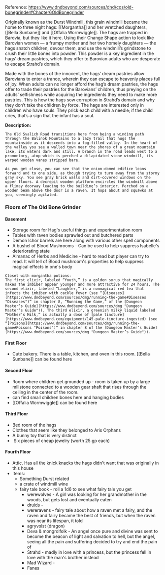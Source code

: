 Reference: https://www.dndbeyond.com/sources/dnd/cos/old-bonegrinder#Chapter6OldBonegrinder

Originally known as the Durst Windmill, this grain windmill became the home to three night hags: [[Morgantha]] and her wretched daughters, [[Bella Sunbane]] and [[Offalia Wormwiggle]]. The hags are trapped in Barovia, but they like it here. Using their Change Shape action to look like Barovian women — a frumpy mother and her two homely daughters — the hags snatch children, devour them, and use the windmill’s grindstone to crush their little bones into powder. This powder is a key ingredient in the hags’ dream pastries, which they offer to Barovian adults who are desperate to escape Strahd’s domain.

Made with the bones of the innocent, the hags’ dream pastries allow Barovians to enter a trance, wherein they can escape to heavenly places full of joy. When adults can no longer afford the hag’s dream pastries, the hags offer to trade their pastries for the Barovians’ children, thus preying on the adults’ selfishness while acquiring the ingredients they need to make more pastries. This is how the hags sow corruption in Strahd’s domain and why they don’t take the children by force. The hags are interested only in children who have souls. They prick each child with a needle; if the child cries, that’s a sign that the infant has a soul.

**Description:** 
```
The Old Svalich Road transitions here from being a winding path through the Balinok Mountains to a lazy trail that hugs the mountainside as it descends into a fog-filled valley. In the heart of the valley you see a walled town near the shores of a great mountain lake, its waters dark and still. A branch in the road leads west to a promontory, atop which is perched a dilapidated stone windmill, its warped wooden vanes stripped bare.

As you get close, you can see that the onion-domed edifice leans forward and to one side, as though trying to turn away from the stormy gray sky. You see gray brick walls and dirt-covered windows on the upper floors. A decrepit wooden platform encircles the windmill above a flimsy doorway leading to the building’s interior. Perched on a wooden beam above the door is a raven. It hops about and squawks at you, seemingly agitated.
```

### Floors of The Old Bone Grinder

#### Basement
- Storage room for Hag's useful things and experimentation room
- Tables with raven bodies sprawled out and butchered parts
- Demon Ichor barrels are here along with various other spell components
- A bushel of Blood Mushrooms - Can be used to help suppress Isabelle's deteriorating state
- Almanac of Herbs and Medicine - hard to read but player can try to read. It will tell of Blood mushroom's properties to help suppress magical effects in one's body
```
Closet with morgantha potions: 
The first elixir, labeled “Youth,” is a golden syrup that magically makes the imbiber appear younger and more attractive for 24 hours. The second elixir, labeled “Laughter,” is a nonmagical red tea that infects the imbiber with cackle fever (see “[Diseases](https://www.dndbeyond.com/sources/dmg/running-the-game#Diseases "Diseases")” in chapter 8, “Running the Game,” of the [Dungeon Master’s Guide](https://www.dndbeyond.com/sources/dmg "Dungeon Master’s Guide")). The third elixir, a greenish milky liquid labeled “Mother’s Milk,” is actually a dose of [pale tincture](https://www.dndbeyond.com/equipment/145-pale-tincture-ingested) (see “[Poisons](https://www.dndbeyond.com/sources/dmg/running-the-game#Poisons "Poisons")” in chapter 8 of the [Dungeon Master’s Guide](https://www.dndbeyond.com/sources/dmg "Dungeon Master’s Guide")).
```
#### First Floor 
- Cute bakery. There is a table, kitchen, and oven in this room. [[Bella Sunbane]] can be found here
#### Second Floor
- Room where children get grounded up - room is taken up by a large millstone connected to a wooden gear shaft that rises through the ceiling in the center of the room.
- can find small children bones here and hanging bodies
- [[Offalia Wormwiggle]] can be found here
#### Third Floor
- Bed room of the hags
-  Clothes that seem like they belonged to Aris Orphans
- A bunny toy that is very distinct
-  Six pieces of cheap jewelry (worth 25 gp each)
#### Fourth Floor
- Attic. Has all the knick knacks the hags didn't want that was originally in this house
- Items:
	- Something Durst related
	- a crate of windmill wine
	- fairy tale book - roll a 1d6 to see what fairy tale you get
		- werewolves - A girl was looking for her grandmother in the woods, but gets lost and eventually eaten  
		- druids - 
		- wereravens - fairy tale about how a raven met a fairy, and the raven and fairy became the best of friends, but when the raven was near its lifespan, it told 
		- agryvolst (dragon)
		- Deva & mongrolfolk - An angel once pure and divine was sent to become the beacon of light and salvation to hell, but the angel, seeing all the pain and suffering decided to try and end the pain of 
		- Strahd - madly in love with a princess, but the princess fell in love with the man's brother instead
		- Mad Wizard - 
		-  Fanes
